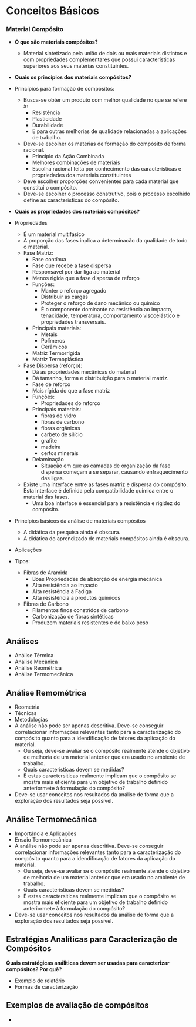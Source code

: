 # Conceitos Básicos

### Material Compósito
- **O que são materiais compósitos?**
    - Material sintetizado pela união de dois ou mais materiais distintos e com propriedades complementares que possui características superiores aos seus materias constituintes.

- **Quais os princípios dos materiais compósitos?**
- Princípios para formação de compósitos:
    - Busca-se obter um produto com melhor qualidade no que se refere à:
        - Resistência
        - Plasticidade
        - Durabilidade
        - E para outras melhorias de qualidade relacionadas a aplicações de trabalho.
    - Deve-se escolher os materias de formação do compósito de forma racional.
        - Princípio da Ação Combinada
        - Melhores combinações de materiais
        - Escolha racional feita por conhecimento das características e propriedades dos materiais constituintes
    - Deve escolher proporções convenientes para cada material que constitui o compósito.
    - Deve-se escolher o processo construtivo, pois o processo escolhido define as caracteristicas do compósito.
    
- **Quais as propriedades dos materiais compósitos?**
- Propriedades
    - É um material multifásico
    - A proporção das fases inplica a determinacão da qualidade de todo o material.
    - Fase Matriz:
        - Fase contínua
        - Fase que recebe a fase dispersa
        - Responsável por dar liga ao material
        - Menos rigida que a fase dispersa de reforço
        - Funções:
            - Manter o reforço agregado
            - Distribuir as cargas
            - Proteger o reforço de dano mecânico ou químico
            - É o componente dominante na resistência ao impacto, tenacidade, temperatura, comportamento viscoelástico e propriedades transversais.
        - Principais materiais:
            - Metais
            - Polímeros
            - Cerâmicos
        - Matriz Termorrígida
        - Matriz Termoplástica
    - Fase Dispersa (reforço):
        - Dá as propriedades mecânicas do material
        - Dá tamanho, forma e distribuição para o material matriz.
        - Fase de reforço
        - Mais rígida do que a fase matriz
        - Funções:
            - Propriedades do reforço
        - Principais materiais:
            - fibras de vidro
            - fibras de carbono
            - fibras orgânicas
            - carbeto de silício
            - grafite
            - madeira
            - certos minerais
        - Delaminação
            - Situação em que as camadas de organização da fase dispersa começam a se separar, causando enfraquecimento das ligas.
    - Existe uma interface entre as fases matriz e dispersa do compósito. Esta interface é definida pela compatibilidade química entre o material das fases. 
        - Uma boa interface é essencial para a resistência e rigidez do compósito.
- Princípios básicos da análise de materiais compósitos
    - A didática da pesquisa ainda é obscura.
    - A didática do aprendizado de materiais compósitos ainda é obscura.
- Aplicações
- Tipos:
    - Fibras de Aramida
        - Boas Propriedades de absorção de energia mecânica
        - Alta resistência ao impacto
        - Alta resistência à Fadiga
        - Alta resistência a produtos químicos
    - Fibras de Carbono
        - Filamentos finos constrídos de carbono
        - Carbonização de fibras sintéticas
        - Produzem materiais resistentes e de baixo peso

## Análises
- Análise Térmica
- Análise Mecânica
- Análise Reométrica
- Análise Termomecânica


## Análise Remométrica
- Reometria
- Técnicas
- Metodologias
- A análise não pode ser apenas descritiva. Deve-se conseguir correlacionar informações relevantes tanto para a caracterização do compósito quanto para a idendificação de fatores da aplicação do material.
    - Ou seja, deve-se avaliar se o compósito realmente atende o objetivo de melhoria de um material anterior que era usado no ambiente de trabalho.
    - Quais características devem se medidas?
    - E estas caractersiticas realmente implicam que o compósito se mostra mais eficiente para um objetivo de trabalho definido anteriormete à formulação do compósito? 
- Deve-se usar conceitos nos resultados da análise de forma que a exploração dos resultados seja possível.



## Análise Termomecânica
- Importância e Aplicações 
- Ensaio Termomecânica
- A análise não pode ser apenas descritiva. Deve-se conseguir correlacionar informações relevantes tanto para a caracterização do compósito quanto para a idendificação de fatores da aplicação do material.
    - Ou seja, deve-se avaliar se o compósito realmente atende o objetivo de melhoria de um material anterior que era usado no ambiente de trabalho.
    - Quais características devem se medidas?
    - E estas caractersiticas realmente implicam que o compósito se mostra mais eficiente para um objetivo de trabalho definido anteriormete à formulação do compósito? 
- Deve-se usar conceitos nos resultados da análise de forma que a exploração dos resultados seja possível.

## Estratégias Analíticas para Caracterização de Compósitos
**Quais estratégicas análiticas devem ser usadas para caracterizar compósitos? Por quê?**
- Exemplo de relatório
- Formas de caracterização

## Exemplos de avaliação de compósitos
- 
